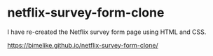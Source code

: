 # netflix-survey-form-clone

I have re-created the Netflix survey form page using HTML and CSS.

https://bimelike.github.io/netflix-survey-form-clone/
